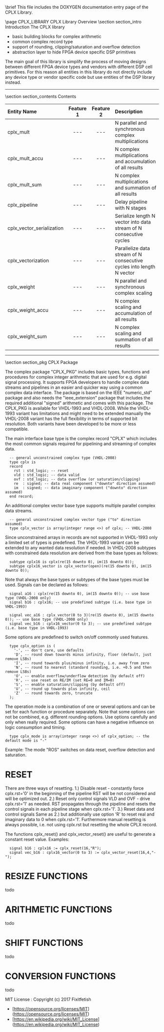 \brief This file includes the DOXYGEN documentation entry page of the CPLX Library.

\page CPLX_LIBRARY CPLX Library Overview
\section section_intro Introduction
The CPLX library
* basic building blocks for complex arithmetic
* common complex record type 
* support of rounding, clipping/saturation and overflow detection
* abstraction layer to hide FPGA device specific DSP primitives

The main goal of this library is simplify the process of moving designs between
different FPGA device types and vendors with different DSP cell primitives.
For this reason all entities in this library do not directly include any device
type or vendor specific code but use entities of the DSP library instead.

---

\section section_contents Contents


|Entity Name               | Feature 1 | Feature 2  | Description
|:-------------------------|:---------:|:----------:|:-----------------
|cplx_mult                 | ---       | ---        | N parallel and synchronous complex multiplications
|cplx_mult_accu            | ---       | ---        | N complex multiplications and accumulation of all results
|cplx_mult_sum             | ---       | ---        | N complex multiplications and summation of all results
|cplx_pipeline             | ---       | ---        | Delay pipeline with N stages
|cplx_vector_serialization | ---       | ---        | Serialize length N vector into data stream of N consecutive cycles
|cplx_vectorization        | ---       | ---        | Parallelize data stream of N consecutive cycles into length N vector
|cplx_weight               | ---       | ---        | N parallel and synchronous complex scaling
|cplx_weight_accu          | ---       | ---        | N complex scaling and accumulation of all results
|cplx_weight_sum           | ---       | ---        | N complex scaling and summation of all results

---
\section section_pkg CPLX Package

The complex package "CPLX_PKG" includes basic types, functions and procedures for complex integer
arithmetic that are used for e.g. digital signal processing. It supports FPGA developers to handle
complex data streams and pipelines in an easier and quicker way using a common complex data
interface.
The package is based on the IEEE "numeric_std" package and also needs the "ieee_extension" package
that includes the required additional "signed" arithmetic and comes with this package. The CPLX_PKG
is available for VHDL-1993 and VHDL-2008. While the VHDL-1993 variant has limitations and might
need to be extended manually the VHDL-2008 variant has the full flexibility in terms of supported
bit resolution. Both variants have been developed to be more or less compatible.

The main interface base type is the complex record "CPLX" which includes the most common signals
required for pipelining and streaming of complex data.

~~~~~~~~~~~~~~~~~~~~~~~~~~~~~~~~~~~~~~~~~~~~~~~~~~~~~~~~~~~~~~~~~~~~~~~~~{.vhdl}
  -- general unconstrained complex type (VHDL-2008)
  type cplx is
  record
    rst : std_logic; -- reset
    vld : std_logic; -- data valid
    ovf : std_logic; -- data overflow (or saturation/clipping)
    re  : signed; -- data real component ("downto" direction assumed)
    im  : signed; -- data imaginary component ("downto" direction assumed)
  end record;
~~~~~~~~~~~~~~~~~~~~~~~~~~~~~~~~~~~~~~~~~~~~~~~~~~~~~~~~~~~~~~~~~~~~~~~~~

An additional complex vector base type supports multiple parallel complex data streams.

~~~~~~~~~~~~~~~~~~~~~~~~~~~~~~~~~~~~~~~~~~~~~~~~~~~~~~~~~~~~~~~~~~~~~~~~~{.vhdl}
  -- general unconstrained complex vector type ("to" direction assumed)
  type cplx_vector is array(integer range <>) of cplx; -- VHDL-2008
~~~~~~~~~~~~~~~~~~~~~~~~~~~~~~~~~~~~~~~~~~~~~~~~~~~~~~~~~~~~~~~~~~~~~~~~~

Since unconstrained arrays in records are not supported in VHDL-1993 only a limited set of types is
predefined. The VHDL-1993 variant can be extended to any wanted data resolution if needed.
In VHDL-2008 subtypes with constrained data resolution are derived from the base types as follows:

~~~~~~~~~~~~~~~~~~~~~~~~~~~~~~~~~~~~~~~~~~~~~~~~~~~~~~~~~~~~~~~~~~~~~~~~~{.vhdl}
  subtype cplx16 is cplx(re(15 downto 0), im(15 downto 0));
  subtype cplx16_vector is cplx_vector(open)(re(15 downto 0), im(15 downto 0));
~~~~~~~~~~~~~~~~~~~~~~~~~~~~~~~~~~~~~~~~~~~~~~~~~~~~~~~~~~~~~~~~~~~~~~~~~

Note that always the base types or subtypes of the base types must be used.
Signals can be declared as follows: 

~~~~~~~~~~~~~~~~~~~~~~~~~~~~~~~~~~~~~~~~~~~~~~~~~~~~~~~~~~~~~~~~~~~~~~~~~{.vhdl}
  signal a16 : cplx(re(15 downto 0), im(15 downto 0)); -- use base type (VHDL-2008 only)
  signal b16 : cplx16; -- use predefined subtype (i.e. base type in VHDL-1993)

  signal vec_a16 : cplx_vector(0 to 3)(re(15 downto 0), im(15 downto 0)); -- use base type (VHDL-2008 only)
  signal vec_b16 : cplx16_vector(0 to 3); -- use predefined subtype (i.e. base type in VHDL-1993)
~~~~~~~~~~~~~~~~~~~~~~~~~~~~~~~~~~~~~~~~~~~~~~~~~~~~~~~~~~~~~~~~~~~~~~~~~

Some options are predefined to switch on/off commonly used features.

~~~~~~~~~~~~~~~~~~~~~~~~~~~~~~~~~~~~~~~~~~~~~~~~~~~~~~~~~~~~~~~~~~~~~~~~~{.vhdl}
  type cplx_option is (
    '-', -- don't care, use defaults
    'D', -- round down towards minus infinity, floor (default, just remove LSBs)
    'I', -- round towards plus/minus infinity, i.e. away from zero
    'N', -- round to nearest (standard rounding, i.e. +0.5 and then remove LSBs)
    'O', -- enable overflow/underflow detection (by default off)
    'R', -- use reset on RE/IM (set RE=0 and IM=0)
    'S', -- enable saturation/clipping (by default off)
    'U', -- round up towards plus infinity, ceil
    'Z'  -- round towards zero, truncate
  );
~~~~~~~~~~~~~~~~~~~~~~~~~~~~~~~~~~~~~~~~~~~~~~~~~~~~~~~~~~~~~~~~~~~~~~~~~

The operation mode is a combination of one or several options and can be set for each function or
procedure separately. Note that some options can not be combined, e.g. different rounding options.
Use options carefully and only when really required. Some options can have a negative influence on
logic consumption and timing.

~~~~~~~~~~~~~~~~~~~~~~~~~~~~~~~~~~~~~~~~~~~~~~~~~~~~~~~~~~~~~~~~~~~~~~~~~{.vhdl}
  type cplx_mode is array(integer range <>) of cplx_option; -- the default mode is "-"
~~~~~~~~~~~~~~~~~~~~~~~~~~~~~~~~~~~~~~~~~~~~~~~~~~~~~~~~~~~~~~~~~~~~~~~~~

Example: The mode "ROS" switches on data reset, overflow detection and saturation.


RESET
=====
There are three ways of resetting.
1.) Disable reset - constantly force cplx.rst='0' in the beginning of the pipeline
    RST will be not considered and will be optimized out.
2.) Reset only control signals VLD and OVF - drive cplx.rst='1' as needed. 
    RST propagates through the pipeline and resets the control signals in each pipeline stage when cplx.rst='1'.
3.) Reset data and control signals
    Same as 2.) but additionally use option 'R' to reset real and imaginary data to 0 when cplx.rst='1'.
Furthermore manual resetting is always possible, i.e. not using cplx.rst but resetting the whole CPLX record.

The functions cplx_reset() and cplx_vector_reset() are useful to generate a constant reset value. Examples:

~~~~~~~~~~~~~~~~~~~~~~~~~~~~~~~~~~~~~~~~~~~~~~~~~~~~~~~~~~~~~~~~~~~~~~~~~{.vhdl}
  signal b16 : cplx16 := cplx_reset(16,"R");
  signal vec_b16 : cplx16_vector(0 to 3) := cplx_vector_reset(16,4,"-");
~~~~~~~~~~~~~~~~~~~~~~~~~~~~~~~~~~~~~~~~~~~~~~~~~~~~~~~~~~~~~~~~~~~~~~~~~


RESIZE FUNCTIONS
================
todo

ARITHMETIC FUNCTIONS
====================
todo

SHIFT FUNCTIONS
===============
todo

CONVERSION FUNCTIONS
====================
todo


MIT License : Copyright (c) 2017 Fixitfetish
 - [https://opensource.org/licenses/MIT] (https://opensource.org/licenses/MIT)
 - [https://en.wikipedia.org/wiki/MIT_License] (https://en.wikipedia.org/wiki/MIT_License)

